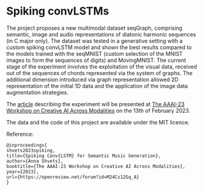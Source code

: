 # Spiking convLSTMs
The project proposes a new multimodal dataset seqGraph, comprising semantic, image and audio representations of diatonic harmonic sequences (in C major only). 
The dataset was tested in a generative setting with a custom spiking convLSTM model and shown the best results compared to the models trained with the seqMNIST (custom selection of the MNIST images to form the sequences of digits) and MovingMNIST.
The current stage of the experiment involves the exploitation of the visual data, received out of the sequences of chords represented via the system of graphs. 
The additional dimension introduced via graph representation allowed 2D representation of the initial 1D data and the application of the image data augmentation strategies.

The  <a href="https://openreview.net/forum?id=M24Cs12Gq_A">article</a> describing the experiment will be presented at <a href="https://openreview.net/group?id=AAAI.org/2023/Workshop/creativeAI">The AAAI-23 Workshop on Creative AI Across Modalities</a> on the 13th of February 2023.

The data and the code of this project are available under the MIT licence.

Reference:
```
@inproceedings{
shvets2023spiking,
title={Spiking Conv{LSTM} for Semantic Music Generation},
author={Anna Shvets},
booktitle={The AAAI-23 Workshop on Creative AI Across Modalities},
year={2023},
url={https://openreview.net/forum?id=M24Cs12Gq_A}
}
```

